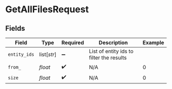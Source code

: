 # GetAllFilesRequest


## Fields

| Field                                    | Type                                     | Required                                 | Description                              | Example                                  |
| ---------------------------------------- | ---------------------------------------- | ---------------------------------------- | ---------------------------------------- | ---------------------------------------- |
| `entity_ids`                             | list[*str*]                              | :heavy_minus_sign:                       | List of entity ids to filter the results |                                          |
| `from_`                                  | *float*                                  | :heavy_check_mark:                       | N/A                                      | 0                                        |
| `size`                                   | *float*                                  | :heavy_check_mark:                       | N/A                                      | 0                                        |